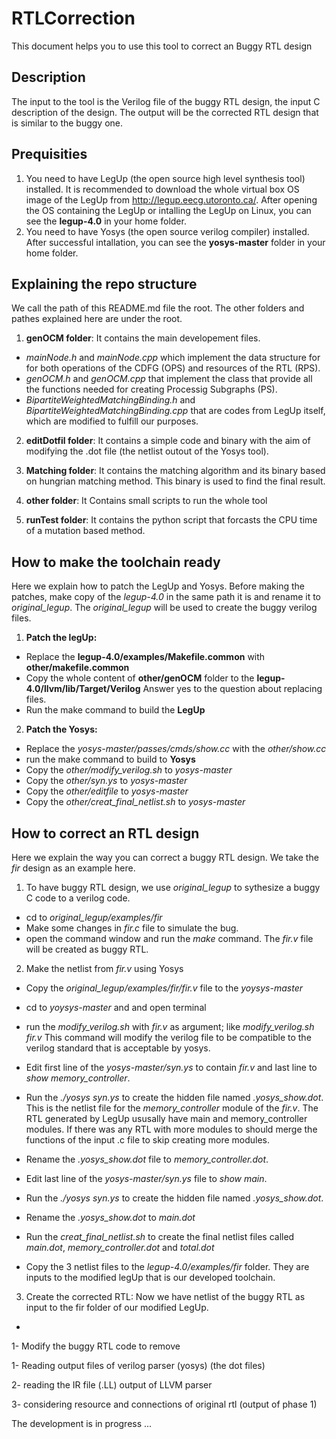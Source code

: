 # RTLCorrection
This document helps you to use this tool to correct an Buggy RTL design

## Description
The input to the tool is the Verilog file of the buggy RTL design, the input C description
of the design. The output will be the corrected RTL design that is similar to the buggy one. 

## Prequisities
1. You need to have LegUp (the open source high level synthesis tool) installed. 
   It is recommended to download the whole virtual box OS image of the LegUp from 
   http://legup.eecg.utoronto.ca/. 
   After opening the OS containing the LegUp or intalling the LegUp on Linux, you can see the 
   **legup-4.0** in your home folder.
2. You need to have Yosys (the open source verilog compiler) installed. After successful intallation,
   you can see the **yosys-master** folder in your home folder. 

## Explaining the repo structure
We call the path of this README.md file the root.
The other folders and pathes explained here are under the root. 

1. **genOCM folder**: It contains the main developement files. 
- *mainNode.h* and *mainNode.cpp* which implement the data structure for for both operations of 
  the CDFG (OPS) and resources of the RTL (RPS).
- *genOCM.h* and *genOCM.cpp* that implement the class that provide all the functions needed for
  creating Processig Subgraphs (PS). 
- *BipartiteWeightedMatchingBinding.h* and *BipartiteWeightedMatchingBinding.cpp* that are codes
  from LegUp itself, which are modified to fulfill our purposes. 

2. **editDotfil folder**: It contains a simple code and binary with the aim of modifying the .dot 
   file (the netlist outout of the Yosys tool).
    
3. **Matching folder**: It contains the matching algorithm and its binary based on hungrian matching
   method. This binary is used to find the final result. 

4. **other folder**: It Contains small scripts to run the whole tool

5. **runTest folder**: It contains the python script that forcasts the CPU time of a mutation based method. 

## How to make the toolchain ready 
Here we explain how to patch the LegUp and Yosys.
Before making the patches, make copy of the *legup-4.0* in the same path it is and rename it
to *original_legup*. The *original_legup* will be used to create the buggy verilog files. 

1. **Patch the legUp:**
-  Replace the **legup-4.0/examples/Makefile.common** with **other/makefile.common**
-  Copy the whole content of **other/genOCM** folder to the **legup-4.0/llvm/lib/Target/Verilog**
   Answer yes to the question about replacing files.
-  Run the make command to build the **LegUp**

2. **Patch the Yosys:**
-  Replace the *yosys-master/passes/cmds/show.cc* with the *other/show.cc*
-  run the make command to build to **Yosys**
-  Copy the *other/modify_verilog.sh* to *yosys-master*
-  Copy the *other/syn.ys* to *yosys-master*
-  Copy the *other/editfile* to *yosys-master*
-  Copy the *other/creat_final_netlist.sh* to *yosys-master*


## How to correct an RTL design
Here we explain the way you can correct a buggy RTL design. 
We take the *fir* design as an example here. 

1. To have buggy RTL design, we use *original_legup* to sythesize a buggy C code to a verilog code.
-  cd to *original_legup/examples/fir*
-  Make some changes in *fir.c* file to simulate the bug.
-  open the command window and run the *make* command. The *fir.v* file will be created as buggy RTL.

2. Make the netlist from *fir.v* using Yosys 
-  Copy the *original_legup/examples/fir/fir.v* file to the *yoysys-master*
-  cd to *yoysys-master* and and open terminal 
-  run the *modify_verilog.sh* with *fir.v* as argument; like *modify_verilog.sh fir.v*
   This command will modify the verilog file to be compatible to the verilog standard that is acceptable 
   by yosys.

-  Edit first line of the *yosys-master/syn.ys* to contain *fir.v* and last line to *show memory_controller*.
-  Run the *./yosys syn.ys* to create the hidden file named *.yosys_show.dot*. This is the netlist file 
   for the *memory_controller* module of the *fir.v*. The RTL generated by LegUp ususally have main and memory_controller modules. 
   If there was any RTL with more modules to should merge the functions of the input .c file to skip creating more modules.

-  Rename the *.yosys_show.dot* file to *memory_controller.dot*.
-  Edit last line of the *yosys-master/syn.ys* file to *show main*.
-  Run the *./yosys syn.ys* to create the hidden file named *.yosys_show.dot*.
-  Rename the *.yosys_show.dot* to *main.dot*
-  Run the *creat_final_netlist.sh* to create the final netlist files called *main.dot*, 
   *memory_controller.dot* and *total.dot*
-  Copy the 3 netlist files to the *legup-4.0/examples/fir* folder. They are inputs to the modified legUp
   that is our developed toolchain. 

3. Create the corrected RTL:
   Now we have netlist of the buggy RTL as input to the fir folder of our modified LegUp. 
-  


1- Modify the buggy RTL code to remove 

1- Reading output files of verilog parser (yosys) (the dot files)

2- reading the IR file (.LL) output of LLVM parser

3- considering resource and connections of original rtl (output of phase 1) 

The development is in progress ...
